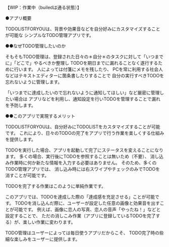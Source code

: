 【WIP：作業中（builedは通る状態）】

●アプリ概要

TODOLISTFORYOUは、背景や効果音などを自分好みにカスタマイズすることが可能な
シンプルなTODO管理アプリです。

●●なぜTODO管理したいのか

そもそもTODO管理は、登録された日々の＊自分＊のタスクに対して「いつまでに」「どこで」やるべきか整理し
TODOを期日までに漏れることなく遂行するために行います。
人によっては付箋にメモを残したり、
PCを常に利用する社会人などはテキストエディターに箇条書したりすることで
自分の実行すべきTODOを忘れないように管理します。

「いつまでに達成したいので忘れないように通知してほしい」など厳密に管理したい場合は
アプリなどを利用し、通知設定を行いTODOを管理することで漏れを予防します。

●●このアプリで実現するメリット

TODOLISTFORYOUは、自分好みにTODOLISTをカスタマイズすることが可能です。
これにより、日々のTODOの完了をアプリで行う作業を楽しくする仕組みを提供します。

TODOを実行した場合、アプリを起動して完了にステータスを変えることになります。
多くの場合、実行後にTODOを参照することは無いため（不要）、
消し込み作業時に何か新たな情報を入力する必要はありません。
そのため、多くのTODO管理アプリでは、
消し込み時には右スワイプやチェックのみでTODOを消すことが可能です。

TODOを完了する作業はこのように単純作業です。

このアプリでは、TODOを達成した際の「達成感を充足させる」ことが可能です。
TODOを消し込んだ際に、ユーザーが設定した任意の画像と効果音を出すことが可能です。
例えば、画像に恋人の写真、恋人の音声「やったね！」などと設定することで、
ただの消しこみ作業（アプリに登録しているTODOを完了する）が、楽しい作業に変わります。

TODO管理はユーザーによっては毎日使うアプリだからこそ、
TODO完了時の些細な楽しみをユーザーに提供します。
